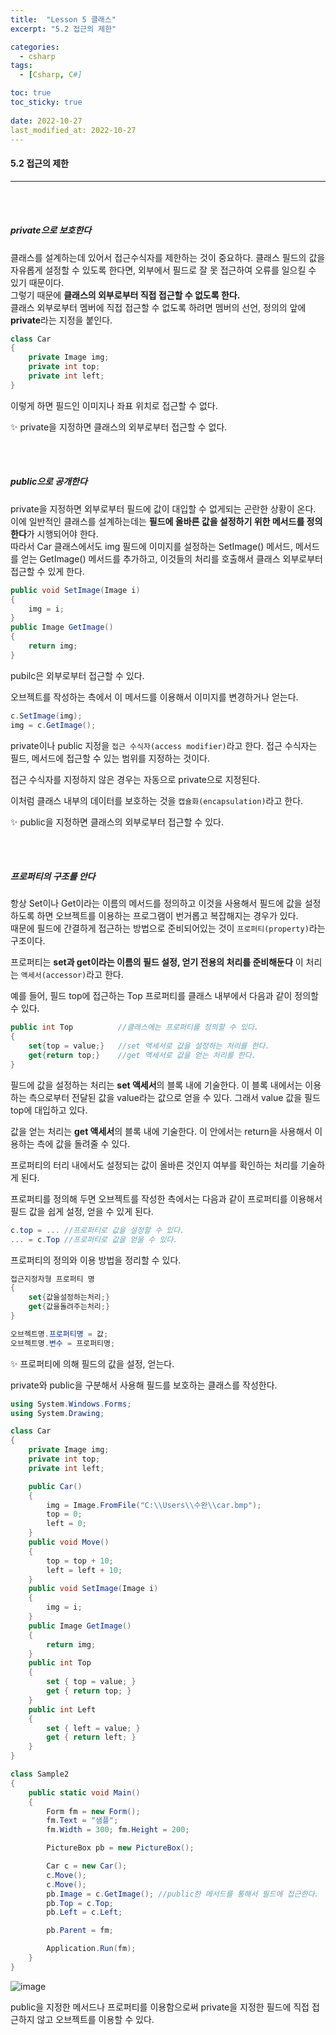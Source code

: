 ```yaml
---
title:  "Lesson 5 클래스"
excerpt: "5.2 접근의 제한"

categories:
  - csharp
tags:
  - [Csharp, C#]

toc: true
toc_sticky: true
 
date: 2022-10-27
last_modified_at: 2022-10-27
---
```


#### 5.2 접근의 제한  
---
<br>
<br>

##### private으로 보호한다  

클래스를 설계하는데 있어서 접근수식자를 제한하는 것이 중요하다. 클래스 필드의 값을 자유롭게 설정할 수 있도록 한다면, 외부에서 필드로 잘 못 접근하여 오류를 일으킬 수 있기 때문이다.  
그렇기 때문에 **클래스의 외부로부터 직접 접근할 수 없도록 한다.**  
클래스 외부로부터 멤버에 직접 접근할 수 없도록 하려면 멤버의 선언, 정의의 앞에 **private**라는 지정을 붙인다.  

```cs
class Car
{
    private Image img;
    private int top;
    private int left;
}
```

이렇게 하면 필드인 이미지나 좌표 위치로 접근할 수 없다.  

✨ private을 지정하면 클래스의 외부로부터 접근할 수 없다.  

<br>
<br>

##### public으로 공개한다    

private을 지정하면 외부로부터 필드에 값이 대입할 수 없게되는 곤란한 상황이 온다. 이에 일반적인 클래스를 설계하는데는 **필드에 올바른 값을 설정하기 위한 메서드를 정의한다**가 시행되어야 한다.  
따라서 Car 클래스에서도 img 필드에 이미지를 설정하는 SetImage() 메서드, 메서드를 얻는 GetImage() 메서드를 추가하고, 이것들의 처리를 호출해서 클래스 외부로부터 접근할 수 있게 한다.  

```cs
public void SetImage(Image i)
{
    img = i;
}
public Image GetImage()
{
    return img;
}
```

pubilc은 외부로부터 접근할 수 있다.  

오브젝트를 작성하는 측에서 이 메서드를 이용해서 이미지를 변경하거나 얻는다.  

```cs
c.SetImage(img);
img = c.GetImage();
```

private이나 public 지정을 `접근 수식자(access modifier)`라고 한다. 접근 수식자는 필드, 메서드에 접근할 수 있는 범위를 지정하는 것이다.  

접근 수식자를 지정하지 않은 경우는 자동으로 private으로 지정된다.  

이처럼 클래스 내부의 데이터를 보호하는 것을 `캡슐화(encapsulation)`라고 한다.  

✨ public을 지정하면 클래스의 외부로부터 접근할 수 있다.  

<br>
<br>

##### 프로퍼티의 구조를 안다      

항상 Set이나 Get이라는 이름의 메서드를 정의하고 이것을 사용해서 필드에 값을 설정하도록 하면 오브젝트를 이용하는 프로그램이 번거롭고 복잡해지는 경우가 있다.  
때문에 필드에 간결하게 접근하는 방법으로 준비되어있는 것이 `프로퍼티(property)`라는 구조이다.  

프로퍼티는 **set과 get이라는 이름의 필드 설정, 얻기 전용의 처리를 준비해둔다** 이 처리는 `액세서(accessor)`라고 한다.  

예를 들어, 필드 top에 접근하는 Top 프로퍼티를 클래스 내부에서 다음과 같이 정의할 수 있다.  

```cs
public int Top          //클래스에는 프로퍼티를 정의할 수 있다.
{
    set{top = value;}   //set 액세서로 값을 설정하는 처리를 한다.
    get{return top;}    //get 액세서로 값을 얻는 처리를 한다.  
}
```

필드에 값을 설정하는 처리는 **set 액세서**의 블록 내에 기술한다. 이 블록 내에서는 이용하는 측으로부터 전달된 값을 value라는 값으로 얻을 수 있다. 그래서 value 값을 필드 top에 대입하고 있다.  

값을 얻는 처리는 **get 액세서**의 블록 내에 기술한다. 이 안에서는 return을 사용해서 이용하는 측에 값을 돌려줄 수 있다.  

프로퍼티의 터리 내에서도 설정되는 값이 올바른 것인지 여부를 확인하는 처리를 기술하게 된다.  

프로퍼티를 정의해 두면 오브젝트를 작성한 측에서는 다음과 같이 프로퍼티를 이용해서 필드 값을 쉽게 설정, 얻을 수 있게 된다.  

```cs
c.top = ... //프로퍼티로 값을 설정할 수 있다.  
... = c.Top //프로퍼티로 값을 얻을 수 있다.  
```

프로퍼티의 정의와 이용 방법을 정리할 수 있다.

```cs
접근지정자형 프로퍼티 명
{
    set{값을설정하는처리;}
    get{값을돌려주는처리;}
}
```

```cs
오브젝트명.프로퍼티명 = 값;
오브젝트명.변수 = 프로퍼티명;
```

✨ 프로퍼티에 의해 필드의 값을 설정, 얻는다.  

private와 public을 구분해서 사용해 필드를 보호하는 클래스를 작성한다.  

```cs
using System.Windows.Forms;
using System.Drawing;

class Car
{
    private Image img;
    private int top;
    private int left;

    public Car()
    {
        img = Image.FromFile("C:\\Users\\수완\\car.bmp");
        top = 0;
        left = 0;
    }
    public void Move()
    {
        top = top + 10;
        left = left + 10;
    }
    public void SetImage(Image i)
    {
        img = i;
    }
    public Image GetImage()
    {
        return img;
    }
    public int Top
    {
        set { top = value; }
        get { return top; }
    }
    public int Left
    {
        set { left = value; }
        get { return left; }
    }
}

class Sample2
{
    public static void Main()
    {
        Form fm = new Form();
        fm.Text = "샘플";
        fm.Width = 300; fm.Height = 200;

        PictureBox pb = new PictureBox();

        Car c = new Car();
        c.Move();
        c.Move();
        pb.Image = c.GetImage(); //public한 메서드를 통해서 필드에 접근한다.
        pb.Top = c.Top;
        pb.Left = c.Left;

        pb.Parent = fm;

        Application.Run(fm);
    }
}
```

![image](https://user-images.githubusercontent.com/106606698/198159694-5817edc3-430d-4474-8632-5a6029276cc0.png)

public을 지정한 메서드나 프로퍼티를 이용함으로써 private을 지정한 필드에 직접 접근하지 않고 오브젝트를 이용할 수 있다.  